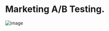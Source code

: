 # Marketing A/B Testing.
![image](https://github.com/user-attachments/assets/ccb84047-187b-4b26-b494-ddb1be853dec)


